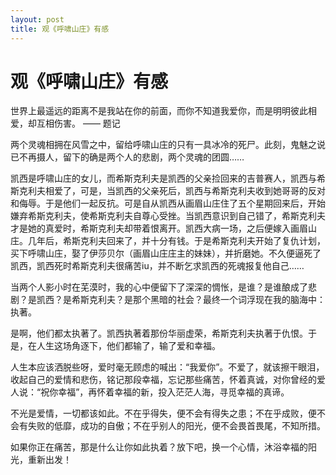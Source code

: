 ```yaml
---
layout: post
title: 观《呼啸山庄》有感
---
```


# 观《呼啸山庄》有感 #

世界上最遥远的距离不是我站在你的前面，而你不知道我爱你，而是明明彼此相爱，却互相伤害。  —— 题记

两个灵魂相拥在风雪之中，留给呼啸山庄的只有一具冰冷的死尸。此刻，鬼魅之说已不再摄人，留下的确是两个人的悲剧，两个灵魂的团圆……

凯西是呼啸山庄的女儿，而希斯克利夫是凯西的父亲捡回来的吉普赛人，凯西与希斯克利夫相爱了，可是，当凯西的父亲死后，凯西与希斯克利夫收到她哥哥的反对和侮辱。于是他们一起反抗。可是自从凯西从画眉山庄住了五个星期回来后，开始嫌弃希斯克利夫，使希斯克利夫自尊心受挫。当凯西意识到自己错了，希斯克利夫才是她的真爱时，希斯克利夫却带着恨离开。凯西大病一场，之后便嫁入画眉山庄。几年后，希斯克利夫回来了，并十分有钱。于是希斯克利夫开始了复仇计划，买下呼啸山庄，娶了伊莎贝尔（画眉山庄庄主的妹妹），并折磨她。不久便逼死了凯西，凯西死时希斯克利夫很痛苦iu，并不断乞求凯西的死魂报复他自己……

当两个人影小时在芜漠时，我的心中便留下了深深的惆怅，是谁？是谁酿成了悲剧？是凯西？是希斯克利夫？是那个黑暗的社会？最终一个词浮现在我的脑海中：执著。

是啊，他们都太执著了。凯西执著着那份华丽虚荣，希斯克利夫执著于仇恨。于是，在人生这场角逐下，他们都输了，输了爱和幸福。

人生本应该洒脱些呀，爱时毫无顾虑的喊出：“我爱你”。不爱了，就该擦干眼泪，收起自己的爱情和悲伤，铭记那段幸福，忘记那些痛苦，怀着真诚，对你曾经的爱人说：“祝你幸福”，再怀着幸福的新，投入茫茫人海，寻觅幸福的真谛。

不光是爱情，一切都该如此。不在乎得失，便不会有得失之患；不在乎成败，便不会有失败的低靡，成功的自傲；不在乎别人的阳光，便不会畏首畏尾，不知所措。

如果你正在痛苦，那是什么让你如此执着？放下吧，换一个心情，沐浴幸福的阳光，重新出发！
